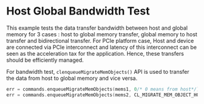 Host Global Bandwidth Test
===========================

This example tests the data transfer bandwidth between host and global memory for 3 cases : host to global memory transfer, global memory to host transfer and bidirectional transfer.
For PCIe platform case, Host and device are connected via PCIe interconnect and latency of this interconnect can be seen as the acceleration tax for the application. Hence, these transfers should be efficiently managed.

For bandwidth test, `clenqueueMigrateMemObjects()` API is used to transfer the data from host to global memory and vice versa.
```c++
err = commands.enqueueMigrateMemObjects(mems1, 0/* 0 means from host*/);
err = commands.enqueueMigrateMemObjects(mems2, CL_MIGRATE_MEM_OBJECT_HOST);
```
